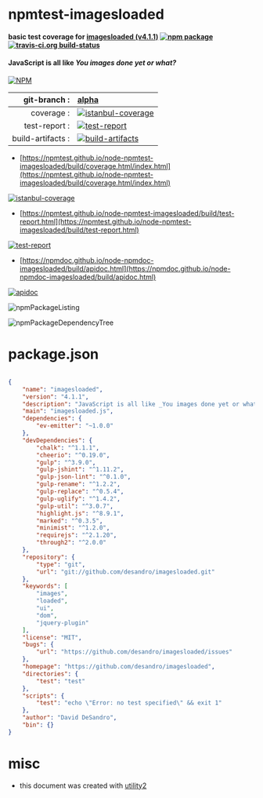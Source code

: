 # npmtest-imagesloaded

#### basic test coverage for  [imagesloaded (v4.1.1)](https://github.com/desandro/imagesloaded)  [![npm package](https://img.shields.io/npm/v/npmtest-imagesloaded.svg?style=flat-square)](https://www.npmjs.org/package/npmtest-imagesloaded) [![travis-ci.org build-status](https://api.travis-ci.org/npmtest/node-npmtest-imagesloaded.svg)](https://travis-ci.org/npmtest/node-npmtest-imagesloaded)

#### JavaScript is all like _You images done yet or what?_

[![NPM](https://nodei.co/npm/imagesloaded.png?downloads=true&downloadRank=true&stars=true)](https://www.npmjs.com/package/imagesloaded)

| git-branch : | [alpha](https://github.com/npmtest/node-npmtest-imagesloaded/tree/alpha)|
|--:|:--|
| coverage : | [![istanbul-coverage](https://npmtest.github.io/node-npmtest-imagesloaded/build/coverage.badge.svg)](https://npmtest.github.io/node-npmtest-imagesloaded/build/coverage.html/index.html)|
| test-report : | [![test-report](https://npmtest.github.io/node-npmtest-imagesloaded/build/test-report.badge.svg)](https://npmtest.github.io/node-npmtest-imagesloaded/build/test-report.html)|
| build-artifacts : | [![build-artifacts](https://npmtest.github.io/node-npmtest-imagesloaded/glyphicons_144_folder_open.png)](https://github.com/npmtest/node-npmtest-imagesloaded/tree/gh-pages/build)|

- [https://npmtest.github.io/node-npmtest-imagesloaded/build/coverage.html/index.html](https://npmtest.github.io/node-npmtest-imagesloaded/build/coverage.html/index.html)

[![istanbul-coverage](https://npmtest.github.io/node-npmtest-imagesloaded/build/screenCapture.buildCi.browser.%252Ftmp%252Fbuild%252Fcoverage.lib.html.png)](https://npmtest.github.io/node-npmtest-imagesloaded/build/coverage.html/index.html)

- [https://npmtest.github.io/node-npmtest-imagesloaded/build/test-report.html](https://npmtest.github.io/node-npmtest-imagesloaded/build/test-report.html)

[![test-report](https://npmtest.github.io/node-npmtest-imagesloaded/build/screenCapture.buildCi.browser.%252Ftmp%252Fbuild%252Ftest-report.html.png)](https://npmtest.github.io/node-npmtest-imagesloaded/build/test-report.html)

- [https://npmdoc.github.io/node-npmdoc-imagesloaded/build/apidoc.html](https://npmdoc.github.io/node-npmdoc-imagesloaded/build/apidoc.html)

[![apidoc](https://npmdoc.github.io/node-npmdoc-imagesloaded/build/screenCapture.buildCi.browser.%252Ftmp%252Fbuild%252Fapidoc.html.png)](https://npmdoc.github.io/node-npmdoc-imagesloaded/build/apidoc.html)

![npmPackageListing](https://npmtest.github.io/node-npmtest-imagesloaded/build/screenCapture.npmPackageListing.svg)

![npmPackageDependencyTree](https://npmtest.github.io/node-npmtest-imagesloaded/build/screenCapture.npmPackageDependencyTree.svg)



# package.json

```json

{
    "name": "imagesloaded",
    "version": "4.1.1",
    "description": "JavaScript is all like _You images done yet or what?_",
    "main": "imagesloaded.js",
    "dependencies": {
        "ev-emitter": "~1.0.0"
    },
    "devDependencies": {
        "chalk": "^1.1.1",
        "cheerio": "^0.19.0",
        "gulp": "^3.9.0",
        "gulp-jshint": "^1.11.2",
        "gulp-json-lint": "^0.1.0",
        "gulp-rename": "^1.2.2",
        "gulp-replace": "^0.5.4",
        "gulp-uglify": "^1.4.2",
        "gulp-util": "^3.0.7",
        "highlight.js": "^8.9.1",
        "marked": "^0.3.5",
        "minimist": "^1.2.0",
        "requirejs": "^2.1.20",
        "through2": "^2.0.0"
    },
    "repository": {
        "type": "git",
        "url": "git://github.com/desandro/imagesloaded.git"
    },
    "keywords": [
        "images",
        "loaded",
        "ui",
        "dom",
        "jquery-plugin"
    ],
    "license": "MIT",
    "bugs": {
        "url": "https://github.com/desandro/imagesloaded/issues"
    },
    "homepage": "https://github.com/desandro/imagesloaded",
    "directories": {
        "test": "test"
    },
    "scripts": {
        "test": "echo \"Error: no test specified\" && exit 1"
    },
    "author": "David DeSandro",
    "bin": {}
}
```



# misc
- this document was created with [utility2](https://github.com/kaizhu256/node-utility2)

